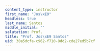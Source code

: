 ```yaml
---
content_type: instructor
first_name: "Jos\xE9"
headless: true
last_name: Santos
middle_initial: ''
salutation: Prof.
title: "Prof. Jos\xE9 Santos"
uid: 30a5dcfa-c962-f710-8dd2-cde27ed5b7cf
---
```

